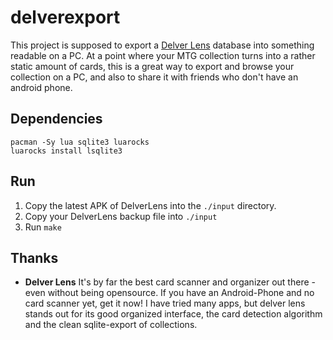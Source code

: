 # delverexport

This project is supposed to export a [Delver Lens](https://delverlab.com/) database into something readable on a PC. At a point where your MTG collection turns into a rather static amount of cards, this is a great way to export and browse your collection on a PC, and also to share it with friends who don't have an android phone.

## Dependencies

    pacman -Sy lua sqlite3 luarocks
    luarocks install lsqlite3

## Run

  1. Copy the latest APK of DelverLens into the `./input` directory.
  2. Copy your DelverLens backup file into `./input`
  3. Run `make`

## Thanks

- **Delver Lens**
It's by far the best card scanner and organizer out there - even without being opensource. If you have an Android-Phone and no card scanner yet, get it now!
I have tried many apps, but delver lens stands out for its good organized interface, the card detection algorithm and the clean sqlite-export of collections.
